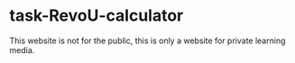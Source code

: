 # task-RevoU-calculator
This website is not for the public, this is only a website for private learning media.
